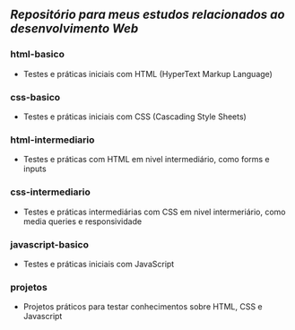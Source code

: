 ## _Repositório para meus estudos relacionados ao desenvolvimento Web_

### html-basico

- Testes e práticas iniciais com HTML (HyperText Markup Language)

### css-basico

- Testes e práticas iniciais com CSS (Cascading Style Sheets)

### html-intermediario

- Testes e práticas com HTML em nivel intermediário, como forms e inputs

### css-intermediario

- Testes e práticas intermediárias com CSS em nivel intermeriário, como media queries e responsividade

### javascript-basico

- Testes e práticas iniciais com JavaScript

### projetos

- Projetos práticos para testar conhecimentos sobre HTML, CSS e Javascript
